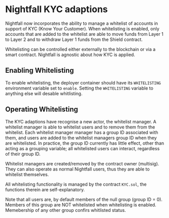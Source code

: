 # Nightfall KYC adaptions

Nightfall now incorporates the ability to manage a whitelist of accounts in support of KYC (Know Your Customer). When whitelisting is enabled, only accounts that are added to the whitelist are able to move funds from Layer 1 to Layer 2 and to withdraw Layer 1 funds from the Shield contract.

Whitelisting can be controlled either externally to the blockchain or via a smart contract.  Nightfall is agnostic about how KYC is applied.

## Enabling Whitelisting

To enable whitelisting, the deployer container should have its `WHITELISTING` environment variable set to `enable`. Setting the `WHITELISTING` variable to anything else will desable whitlisting.

## Operating Whitelisting

The KYC adaptions have recognise a new actor, the whitelist manager. A whitelist manager is able to whitelist users and to remove them from the whitelist. Each whitelist manager manager has a group ID associated with them, and users are added to the whitelist managers group ID when they are whitelisted. In practice, the group ID currently has little effect, other than acting as a grouping variable; all whitelisted users can interact, regardless of their group ID.

Whitelist managers are created/removed by the contract owner (multisig). They can also operate as normal Nightfall users, thus they are able to whitelist themselves.

All whitelisting functionality is managed by the contract `KYC.sol`, the functions therein are self-explanatory.

Note that all users are, by default members of the null group (group ID = 0). Members of this group are NOT whitelisted when whitelisting is enabled. Memebership of any other group confirs whitlisted status.